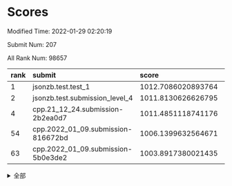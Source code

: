 # Scores

Modified Time: 2022-01-29 02:20:19

Submit Num: 207

All Rank Num: 98657

| rank |               submit               |       score        |       sigma        | pk_num |
| :--- | :--------------------------------- | :----------------- | :----------------- | :----- |
| 1    | jsonzb.test.test_1                 | 1012.7086020893764 | 0.7969615307424247 | 1907   |
| 2    | jsonzb.test.submission_level_4     | 1011.8130626626795 | 0.8121912081680378 | 1904   |
| 4    | cpp.21_12_24.submission-2b2ea0d7   | 1011.4851118741176 | 0.7760550123784453 | 1901   |
| 54   | cpp.2022_01_09.submission-816672bd | 1006.1399632564671 | 0.7339372211828701 | 1910   |
| 63   | cpp.2022_01_09.submission-5b0e3de2 | 1003.8917380021435 | 0.7067322085909176 | 1906   |


<details>
<summary>全部</summary>

| rank |                 submit                 |       score        |       sigma        | pk_num |
| :--- | :------------------------------------- | :----------------- | :----------------- | :----- |
| 1    | jsonzb.test.test_1                     | 1012.7086020893764 | 0.7969615307424247 | 1907   |
| 2    | jsonzb.test.submission_level_4         | 1011.8130626626795 | 0.8121912081680378 | 1904   |
| 3    | gobigger.level_3.submission_level_3_2  | 1011.6313974606521 | 0.7714954156075476 | 1899   |
| 4    | cpp.21_12_24.submission-2b2ea0d7       | 1011.4851118741176 | 0.7760550123784453 | 1901   |
| 5    | gobigger.level_3.submission_level_3_46 | 1011.4041673710984 | 0.7649658801949328 | 1903   |
| 6    | gobigger.level_3.submission_level_3_27 | 1010.9935051259495 | 0.7760010551546915 | 1906   |
| 7    | gobigger.level_3.submission_level_3_19 | 1010.9912100920136 | 0.7579636003666662 | 1902   |
| 8    | gobigger.level_3.submission_level_3_49 | 1010.9788021816752 | 0.7536188436703697 | 1906   |
| 9    | gobigger.level_3.submission_level_3_9  | 1010.8599068649522 | 0.7490600739894816 | 1911   |
| 10   | gobigger.level_3.submission_level_3_42 | 1010.8238709888957 | 0.7976122453653471 | 1899   |
| 11   | gobigger.level_3.submission_level_3_31 | 1010.6709726812703 | 0.7803790160613461 | 1908   |
| 12   | gobigger.level_3.submission_level_3_12 | 1010.5957137072935 | 0.7545580534066311 | 1908   |
| 13   | gobigger.level_3.submission_level_3_6  | 1010.5782244310457 | 0.7572379368925422 | 1906   |
| 14   | gobigger.level_3.submission_level_3_40 | 1010.5630226803214 | 0.7642184372022692 | 1909   |
| 15   | gobigger.level_3.submission_level_3_47 | 1010.4620282623555 | 0.7652682161927963 | 1908   |
| 16   | gobigger.level_3.submission_level_3_13 | 1010.3474515432218 | 0.7567116961684548 | 1908   |
| 17   | gobigger.level_3.submission_level_3_38 | 1010.2972555018973 | 0.7722832959392145 | 1906   |
| 18   | gobigger.level_3.submission_level_3_44 | 1010.2848835164228 | 0.7523985369069474 | 1901   |
| 19   | gobigger.level_3.submission_level_3_32 | 1010.2315089232328 | 0.7649634958197647 | 1908   |
| 20   | gobigger.level_3.submission_level_3_1  | 1010.1943387169587 | 0.7663757585262174 | 1903   |
| 21   | gobigger.level_3.submission_level_3_5  | 1010.1857114710014 | 0.7416058399385314 | 1904   |
| 22   | gobigger.level_3.submission_level_3_23 | 1010.1601452256524 | 0.7417741291785609 | 1905   |
| 23   | gobigger.level_3.submission_level_3_26 | 1010.1051792606232 | 0.7532652077401368 | 1907   |
| 24   | gobigger.level_3.submission_level_3_18 | 1010.1042991176614 | 0.7533894452857188 | 1907   |
| 25   | gobigger.level_3.submission_level_3_8  | 1010.054669833213  | 0.7645974118393045 | 1911   |
| 26   | gobigger.level_3.submission_level_3_0  | 1010.0512595965396 | 0.7668290754678161 | 1908   |
| 27   | gobigger.level_3.submission_level_3_4  | 1009.922243269202  | 0.7407207642967505 | 1903   |
| 28   | gobigger.level_3.submission_level_3_43 | 1009.9055962666524 | 0.7511977519088027 | 1909   |
| 29   | gobigger.level_3.submission_level_3_28 | 1009.86971681805   | 0.7520216191434391 | 1911   |
| 30   | gobigger.level_3.submission_level_3_21 | 1009.8331688490138 | 0.7478388909237594 | 1906   |
| 31   | gobigger.level_3.submission_level_3_7  | 1009.8329134036144 | 0.7798935337149373 | 1905   |
| 32   | gobigger.level_3.submission_level_3_48 | 1009.783566242061  | 0.750484770291242  | 1908   |
| 33   | gobigger.level_3.submission_level_3_20 | 1009.7494407151894 | 0.7418237758268627 | 1903   |
| 34   | gobigger.level_3.submission_level_3_10 | 1009.4915889536119 | 0.7435770710546249 | 1907   |
| 35   | gobigger.level_3.submission_level_3_45 | 1009.4245829892128 | 0.7777418459976437 | 1907   |
| 36   | gobigger.level_3.submission_level_3_37 | 1009.3948019041115 | 0.7379576008490121 | 1907   |
| 37   | gobigger.level_3.submission_level_3_15 | 1009.3589556835246 | 0.7494583849018769 | 1910   |
| 38   | gobigger.level_3.submission_level_3_14 | 1009.3178073516651 | 0.7801803184632263 | 1909   |
| 39   | gobigger.level_3.submission_level_3_41 | 1009.3052834486905 | 0.7498332369981777 | 1910   |
| 40   | gobigger.level_3.submission_level_3_34 | 1009.2058002093167 | 0.75388946827001   | 1906   |
| 41   | gobigger.level_3.submission_level_3_39 | 1009.1213495124313 | 0.7473914414043985 | 1906   |
| 42   | gobigger.level_3.submission_level_3_29 | 1009.0571981348796 | 0.7415034170255896 | 1901   |
| 43   | gobigger.level_3.submission_level_3_30 | 1009.0510894433959 | 0.7566143118686353 | 1908   |
| 44   | gobigger.level_3.submission_level_3_33 | 1008.997321747253  | 0.7358818532582614 | 1909   |
| 45   | gobigger.level_3.submission_level_3_11 | 1008.8538229173786 | 0.7452363238627392 | 1908   |
| 46   | gobigger.level_3.submission_level_3_24 | 1008.8141852133059 | 0.7493171356867814 | 1900   |
| 47   | gobigger.level_3.submission_level_3_22 | 1008.764422077519  | 0.7453131662759446 | 1900   |
| 48   | gobigger.level_3.submission_level_3_35 | 1008.6717614495888 | 0.7645557532048223 | 1903   |
| 49   | gobigger.level_3.submission_level_3_16 | 1008.6559284923554 | 0.7698480191493943 | 1909   |
| 50   | gobigger.level_3.submission_level_3_36 | 1008.6530718447864 | 0.7463845695236708 | 1910   |
| 51   | gobigger.level_3.submission_level_3_17 | 1008.6311521346328 | 0.7457560191194114 | 1906   |
| 52   | gobigger.level_3.submission_level_3_3  | 1008.4722545144197 | 0.7349397682591902 | 1910   |
| 53   | gobigger.level_3.submission_level_3_25 | 1008.4104219044616 | 0.7380691878054464 | 1908   |
| 54   | cpp.2022_01_09.submission-816672bd     | 1006.1399632564671 | 0.7339372211828701 | 1910   |
| 55   | gobigger.level_1.submission_level_1_46 | 1004.7480073806389 | 0.7166502899326809 | 1902   |
| 56   | gobigger.level_1.submission_level_1_5  | 1004.5235846042879 | 0.7323655725618288 | 1909   |
| 57   | gobigger.level_1.submission_level_1_42 | 1004.1624792758035 | 0.727702445585204  | 1906   |
| 58   | gobigger.level_1.submission_level_1_21 | 1004.1591480681852 | 0.7389636149001634 | 1902   |
| 59   | gobigger.level_1.submission_level_1_28 | 1004.0719049385497 | 0.7045789453095331 | 1906   |
| 60   | gobigger.level_1.submission_level_1_29 | 1004.0488005741906 | 0.7102499257702379 | 1908   |
| 61   | gobigger.level_1.submission_level_1_2  | 1003.9752505629739 | 0.7203257989506109 | 1909   |
| 62   | gobigger.level_1.submission_level_1_6  | 1003.9479598202398 | 0.7227861661101003 | 1902   |
| 63   | cpp.2022_01_09.submission-5b0e3de2     | 1003.8917380021435 | 0.7067322085909176 | 1906   |
| 64   | gobigger.level_1.submission_level_1_32 | 1003.8773035947182 | 0.7211114958427273 | 1899   |
| 65   | gobigger.level_1.submission_level_1_25 | 1003.8283922257516 | 0.7251215665930589 | 1902   |
| 66   | gobigger.level_1.submission_level_1_37 | 1003.7962544473969 | 0.7066192467229807 | 1907   |
| 67   | gobigger.level_1.submission_level_1_44 | 1003.7581612009768 | 0.7159622928092094 | 1905   |
| 68   | gobigger.level_1.submission_level_1_0  | 1003.7492462852198 | 0.7143513567080921 | 1908   |
| 69   | gobigger.level_1.submission_level_1_26 | 1003.7305565248201 | 0.7244754112822043 | 1910   |
| 70   | gobigger.level_1.submission_level_1_19 | 1003.6892724903782 | 0.7227245269395719 | 1906   |
| 71   | gobigger.level_1.submission_level_1_15 | 1003.6454735845437 | 0.7084953327955325 | 1911   |
| 72   | gobigger.level_1.submission_level_1_7  | 1003.6396079292185 | 0.7151052630123912 | 1906   |
| 73   | gobigger.level_1.submission_level_1_36 | 1003.6368442268765 | 0.7137771308230908 | 1905   |
| 74   | gobigger.level_1.submission_level_1_27 | 1003.60770292511   | 0.707399289742869  | 1908   |
| 75   | gobigger.level_1.submission_level_1_9  | 1003.5318766903188 | 0.725211807586679  | 1906   |
| 76   | gobigger.level_1.submission_level_1_12 | 1003.5055066967318 | 0.7096791419150038 | 1908   |
| 77   | gobigger.level_1.submission_level_1_17 | 1003.4560917759736 | 0.710694756028143  | 1908   |
| 78   | gobigger.level_1.submission_level_1_20 | 1003.4378248401836 | 0.7169190702601868 | 1906   |
| 79   | gobigger.level_1.submission_level_1_45 | 1003.4009872424049 | 0.7250920148239872 | 1908   |
| 80   | gobigger.level_1.submission_level_1_43 | 1003.399809096773  | 0.7141031778379278 | 1906   |
| 81   | gobigger.level_1.submission_level_1_35 | 1003.2261568707629 | 0.7147123251192934 | 1907   |
| 82   | gobigger.level_1.submission_level_1_16 | 1003.1945104542934 | 0.7152243673196447 | 1909   |
| 83   | gobigger.level_1.submission_level_1_33 | 1003.1891098470727 | 0.71676088545661   | 1909   |
| 84   | gobigger.level_1.submission_level_1_10 | 1003.1786967535037 | 0.7059990020580716 | 1906   |
| 85   | gobigger.level_1.submission_level_1_1  | 1003.1732594177317 | 0.7171025475326125 | 1907   |
| 86   | gobigger.level_1.submission_level_1_34 | 1003.106154141382  | 0.7101039872949052 | 1910   |
| 87   | gobigger.level_1.submission_level_1_18 | 1002.9998615876755 | 0.7099253424260482 | 1901   |
| 88   | gobigger.level_1.submission_level_1_38 | 1002.9805905275356 | 0.7045302073688069 | 1911   |
| 89   | gobigger.level_1.submission_level_1_30 | 1002.8951245719197 | 0.725232527680387  | 1908   |
| 90   | gobigger.level_1.submission_level_1_48 | 1002.8459962295607 | 0.7111757478577833 | 1903   |
| 91   | gobigger.level_1.submission_level_1_11 | 1002.826280405966  | 0.7145257625317466 | 1906   |
| 92   | gobigger.level_1.submission_level_1_23 | 1002.8224399433576 | 0.7066451650700367 | 1904   |
| 93   | gobigger.level_1.submission_level_1_31 | 1002.7314424371538 | 0.7169806265326677 | 1906   |
| 94   | gobigger.level_1.submission_level_1_14 | 1002.728976671454  | 0.7228394881121107 | 1908   |
| 95   | gobigger.level_1.submission_level_1_39 | 1002.6567898071921 | 0.7226373725153918 | 1907   |
| 96   | gobigger.level_1.submission_level_1_22 | 1002.5863813539141 | 0.705701331719291  | 1906   |
| 97   | gobigger.level_1.submission_level_1_13 | 1002.5677158389043 | 0.7136836474094386 | 1907   |
| 98   | gobigger.level_1.submission_level_1_3  | 1002.5063437567072 | 0.7112105874868656 | 1905   |
| 99   | gobigger.level_1.submission_level_1_49 | 1002.5019465214319 | 0.7039526382064749 | 1911   |
| 100  | gobigger.level_1.submission_level_1_8  | 1002.3355890219217 | 0.7181714791770507 | 1905   |
| 101  | gobigger.level_1.submission_level_1_4  | 1002.0745651582147 | 0.7126267047889322 | 1905   |
| 102  | gobigger.level_1.submission_level_1_47 | 1001.8980446235498 | 0.7102024880712342 | 1905   |
| 103  | gobigger.level_1.submission_level_1_40 | 1001.7408573958381 | 0.7130620191456913 | 1911   |
| 104  | gobigger.level_1.submission_level_1_41 | 1001.6579757602274 | 0.7163618482011357 | 1906   |
| 105  | gobigger.level_1.submission_level_1_24 | 1000.8529917321664 | 0.7092340097829962 | 1909   |
| 106  | gobigger.random.submission_random_37   | 997.1520614283567  | 0.6961174065141665 | 1907   |
| 107  | gobigger.random.submission_random_7    | 997.015341089046   | 0.712124594055269  | 1906   |
| 108  | gobigger.random.submission_random_14   | 996.7788178185797  | 0.7027503630420008 | 1908   |
| 109  | gobigger.random.submission_random_39   | 996.7014449999775  | 0.7078118724040563 | 1905   |
| 110  | gobigger.random.submission_random_16   | 996.6645447442627  | 0.7210060340490798 | 1908   |
| 111  | gobigger.random.submission_random_28   | 996.6299066223912  | 0.6960394298037638 | 1905   |
| 112  | gobigger.random.submission_random_23   | 996.626196265296   | 0.7025566997153535 | 1907   |
| 113  | gobigger.random.submission_random_21   | 996.5370849739536  | 0.7121831628700516 | 1910   |
| 114  | gobigger.random.submission_random_17   | 996.5207364555706  | 0.717405044374161  | 1907   |
| 115  | gobigger.random.submission_random_11   | 996.4461182710719  | 0.7053277715587978 | 1905   |
| 116  | gobigger.random.submission_random_43   | 996.4317834061235  | 0.6928520896143785 | 1908   |
| 117  | gobigger.random.submission_random_9    | 996.4239218558207  | 0.7069350744957856 | 1910   |
| 118  | gobigger.random.submission_random_29   | 996.3701633621972  | 0.7079321393142268 | 1912   |
| 119  | gobigger.random.submission_random_41   | 996.363794117809   | 0.6996632961570313 | 1905   |
| 120  | gobigger.random.submission_random_38   | 996.2967572379666  | 0.7221980638205757 | 1907   |
| 121  | gobigger.random.submission_random_34   | 996.2471426880594  | 0.7200068756585585 | 1906   |
| 122  | gobigger.random.submission_random_0    | 996.162996984991   | 0.7175889093861818 | 1902   |
| 123  | gobigger.random.submission_random_6    | 996.1616629806362  | 0.7066170217362578 | 1906   |
| 124  | gobigger.random.submission_random_31   | 996.1517575060252  | 0.703706551932711  | 1909   |
| 125  | gobigger.random.submission_random_3    | 996.1408750754908  | 0.7007891370855648 | 1904   |
| 126  | gobigger.random.submission_random_8    | 996.1256154931075  | 0.7108250351276245 | 1908   |
| 127  | gobigger.random.submission_random_30   | 996.1160045064823  | 0.7196800782436564 | 1909   |
| 128  | gobigger.random.submission_random_44   | 996.1004654188504  | 0.7078033465109766 | 1912   |
| 129  | gobigger.random.submission_random_22   | 996.0791864854697  | 0.7085594202157518 | 1905   |
| 130  | gobigger.random.submission_random_35   | 996.0766323641503  | 0.6943847437190026 | 1908   |
| 131  | gobigger.random.submission_random_19   | 996.0311559083555  | 0.7268499380284167 | 1909   |
| 132  | gobigger.random.submission_random_10   | 995.9496316504612  | 0.7093044969122141 | 1908   |
| 133  | gobigger.random.submission_random_12   | 995.9453378705282  | 0.7061022794638314 | 1909   |
| 134  | gobigger.random.submission_random_36   | 995.9304061019131  | 0.7119055826523607 | 1903   |
| 135  | gobigger.random.submission_random_24   | 995.84040274564    | 0.7072341752445716 | 1903   |
| 136  | gobigger.random.submission_random_32   | 995.8218193038673  | 0.7091168926154315 | 1906   |
| 137  | gobigger.random.submission_random_33   | 995.8187444916258  | 0.7096237222283974 | 1904   |
| 138  | gobigger.random.submission_random_4    | 995.8154873696863  | 0.7214383158052378 | 1904   |
| 139  | gobigger.random.submission_random_49   | 995.8067874363348  | 0.7282124306137352 | 1908   |
| 140  | gobigger.random.submission_random_47   | 995.7418037421836  | 0.7071638079688674 | 1903   |
| 141  | gobigger.random.submission_random_46   | 995.7159147244025  | 0.7027199859857933 | 1908   |
| 142  | gobigger.random.submission_random_45   | 995.6630705631662  | 0.7077875513137368 | 1909   |
| 143  | gobigger.random.submission_random_42   | 995.6076567594192  | 0.727368882464603  | 1907   |
| 144  | gobigger.random.submission_random_27   | 995.6060171811306  | 0.7051135519574091 | 1908   |
| 145  | gobigger.random.submission_random_15   | 995.5485208944796  | 0.708212806152075  | 1905   |
| 146  | gobigger.random.submission_random_26   | 995.4665396889101  | 0.7067869160661004 | 1907   |
| 147  | gobigger.random.submission_random_25   | 995.3251063154008  | 0.7028749874114018 | 1908   |
| 148  | gobigger.random.submission_random_5    | 995.2708820803502  | 0.70939125293131   | 1902   |
| 149  | gobigger.random.submission_random_20   | 995.2680868771836  | 0.7126870657553396 | 1908   |
| 150  | gobigger.random.submission_random_2    | 995.2236972829342  | 0.7176632532869829 | 1907   |
| 151  | gobigger.random.submission_random_13   | 995.2036785404177  | 0.7291223055176094 | 1908   |
| 152  | gobigger.random.submission_random_18   | 994.8068200729431  | 0.7119216807782455 | 1905   |
| 153  | gobigger.level_2.submission_level_2_32 | 994.7295770662068  | 0.7163381943981898 | 1907   |
| 154  | gobigger.random.submission_random_40   | 994.5488440170813  | 0.7123081317705077 | 1905   |
| 155  | gobigger.random.submission_random_1    | 994.4839973900536  | 0.7172480962559894 | 1906   |
| 156  | gobigger.random.submission_random_48   | 994.264748321227   | 0.7374949831572046 | 1906   |
| 157  | gobigger.level_2.submission_level_2_23 | 993.513408327295   | 0.7442673407918032 | 1905   |
| 158  | gobigger.level_2.submission_level_2_6  | 993.3546076567347  | 0.7356001145835093 | 1903   |
| 159  | gobigger.level_2.submission_level_2_14 | 993.3273227944317  | 0.7351744313724095 | 1907   |
| 160  | gobigger.level_2.submission_level_2_28 | 993.2257503395558  | 0.7395207839799688 | 1909   |
| 161  | gobigger.level_2.submission_level_2_27 | 993.1808057958796  | 0.7283157298681071 | 1905   |
| 162  | gobigger.level_2.submission_level_2_0  | 993.1634522420123  | 0.7409438701194226 | 1905   |
| 163  | gobigger.level_2.submission_level_2_1  | 992.929311571196   | 0.7378951265883261 | 1916   |
| 164  | gobigger.level_2.submission_level_2_48 | 992.8870640377384  | 0.7260961706408811 | 1902   |
| 165  | gobigger.level_2.submission_level_2_12 | 992.8701902228669  | 0.7472306343527193 | 1907   |
| 166  | gobigger.level_2.submission_level_2_42 | 992.7786834263572  | 0.7268281355544034 | 1903   |
| 167  | gobigger.level_2.submission_level_2_24 | 992.6908898164168  | 0.7566924442236401 | 1905   |
| 168  | gobigger.level_2.submission_level_2_44 | 992.6705144610044  | 0.7244567699781393 | 1905   |
| 169  | gobigger.level_2.submission_level_2_29 | 992.614323923616   | 0.7496082098312129 | 1906   |
| 170  | gobigger.level_2.submission_level_2_40 | 992.5626204114669  | 0.7569217169798026 | 1908   |
| 171  | gobigger.level_2.submission_level_2_15 | 992.5598569232459  | 0.7499305403215714 | 1904   |
| 172  | gobigger.level_2.submission_level_2_35 | 992.4895630654174  | 0.7357768678135683 | 1905   |
| 173  | gobigger.level_2.submission_level_2_3  | 992.4390514444963  | 0.7446093041838134 | 1909   |
| 174  | gobigger.level_2.submission_level_2_39 | 992.4266723074272  | 0.7525385815853173 | 1908   |
| 175  | gobigger.level_2.submission_level_2_46 | 992.4176092223793  | 0.7243441615097456 | 1908   |
| 176  | gobigger.level_2.submission_level_2_25 | 992.3584906674608  | 0.7447729834387179 | 1906   |
| 177  | gobigger.level_2.submission_level_2_47 | 992.3449901542054  | 0.7483971066923784 | 1911   |
| 178  | gobigger.level_2.submission_level_2_49 | 992.342237249755   | 0.7492383133301221 | 1906   |
| 179  | gobigger.level_2.submission_level_2_11 | 992.2941087842266  | 0.761617999840246  | 1905   |
| 180  | gobigger.level_2.submission_level_2_4  | 992.232065811955   | 0.7353610484949401 | 1908   |
| 181  | gobigger.level_2.submission_level_2_21 | 992.2304868485047  | 0.7340849304045886 | 1910   |
| 182  | gobigger.level_2.submission_level_2_36 | 992.1966001058609  | 0.738954401752529  | 1901   |
| 183  | gobigger.level_2.submission_level_2_30 | 992.1916682931366  | 0.7463252235816791 | 1905   |
| 184  | gobigger.level_2.submission_level_2_19 | 992.1643952156592  | 0.7558217825396477 | 1909   |
| 185  | gobigger.level_2.submission_level_2_18 | 992.0104914297891  | 0.7451083488138575 | 1901   |
| 186  | gobigger.level_2.submission_level_2_5  | 991.9304132025254  | 0.7577821478243646 | 1908   |
| 187  | gobigger.level_2.submission_level_2_9  | 991.9022617931455  | 0.7431392653299148 | 1908   |
| 188  | gobigger.level_2.submission_level_2_26 | 991.8777595309494  | 0.7281343631864077 | 1907   |
| 189  | gobigger.level_2.submission_level_2_41 | 991.778762288945   | 0.7274199880653566 | 1904   |
| 190  | gobigger.level_2.submission_level_2_31 | 991.7667059672495  | 0.752728444978626  | 1904   |
| 191  | gobigger.level_2.submission_level_2_17 | 991.7366169455794  | 0.7442770750350678 | 1906   |
| 192  | gobigger.level_2.submission_level_2_34 | 991.6276991881487  | 0.7446690664174944 | 1909   |
| 193  | gobigger.level_2.submission_level_2_38 | 991.550177647726   | 0.7495684719489274 | 1909   |
| 194  | gobigger.level_2.submission_level_2_43 | 991.5370845144408  | 0.7473146422411215 | 1910   |
| 195  | gobigger.level_2.submission_level_2_33 | 991.3164811497713  | 0.7477727452689809 | 1909   |
| 196  | gobigger.level_2.submission_level_2_22 | 991.255069111358   | 0.7564590277973942 | 1906   |
| 197  | gobigger.level_2.submission_level_2_10 | 991.1768312802009  | 0.7670902137975979 | 1902   |
| 198  | gobigger.level_2.submission_level_2_13 | 991.0429233864752  | 0.7596132930326144 | 1907   |
| 199  | gobigger.level_2.submission_level_2_8  | 991.0276153276478  | 0.749662223666369  | 1907   |
| 200  | gobigger.level_2.submission_level_2_16 | 991.0076110931898  | 0.7448643363827764 | 1901   |
| 201  | gobigger.level_2.submission_level_2_2  | 990.9416246191838  | 0.7559227421527949 | 1911   |
| 202  | gobigger.level_2.submission_level_2_20 | 990.8845072467933  | 0.7626604550014636 | 1908   |
| 203  | gobigger.level_2.submission_level_2_37 | 990.870521151049   | 0.7549522245625697 | 1902   |
| 204  | gobigger.level_2.submission_level_2_45 | 990.8210912538767  | 0.7593171388765494 | 1909   |
| 205  | gobigger.level_2.submission_level_2_7  | 990.5059820053151  | 0.7537612992411953 | 1903   |
| 206  | gobigger.none.submission_none_1        | 976.6593593321139  | 1.306791063487792  | 1906   |
| 207  | gobigger.none.submission_none_0        | 975.8354477247078  | 1.4346480328156472 | 1906   |

</details>